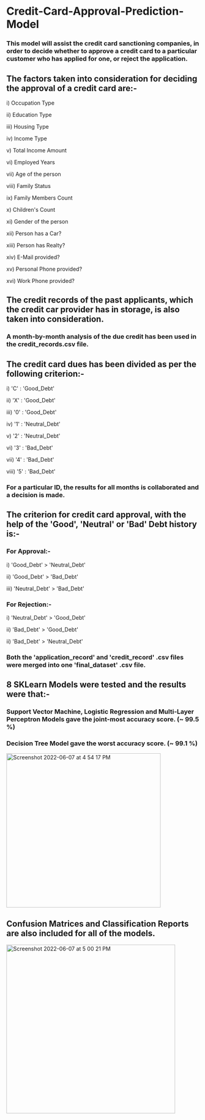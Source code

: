 # Credit-Card-Approval-Prediction-Model

### This model will assist the credit card sanctioning companies, in order to decide whether to approve a credit card to a particular customer who has applied for one, or reject the application.

## The factors taken into consideration for deciding the approval of a credit card are:-

i) Occupation Type

ii) Education Type

iii) Housing Type

iv) Income Type

v) Total Income Amount

vi) Employed Years

vii) Age of the person

viii) Family Status

ix) Family Members Count

x) Children's Count

xi) Gender of the person

xii) Person has a Car?

xiii) Person has Realty? 

xiv) E-Mail provided?

xv) Personal Phone provided?

xvi) Work Phone provided?

## The credit records of the past applicants, which the credit car provider has in storage, is also taken into consideration.

### A month-by-month analysis of the due credit has been used in the credit_records.csv file.

## The credit card dues has been divided as per the following criterion:-

i) 'C' : 'Good_Debt' 

ii) 'X' : 'Good_Debt' 

iii) '0' : 'Good_Debt' 

iv) '1' : 'Neutral_Debt'

v) '2' : 'Neutral_Debt' 

vi) '3' : 'Bad_Debt' 

vii) '4' : 'Bad_Debt' 

viii) '5' : 'Bad_Debt'

### For a particular ID, the results for all months is collaborated and a decision is made.

## The criterion for credit card approval, with the help of the 'Good', 'Neutral' or 'Bad' Debt history is:-

### For Approval:-

i) 'Good_Debt' > 'Neutral_Debt'

ii) 'Good_Debt' > 'Bad_Debt'

iii) 'Neutral_Debt' > 'Bad_Debt'

### For Rejection:-

i) 'Neutral_Debt' > 'Good_Debt'

ii) 'Bad_Debt' > 'Good_Debt'

ii) 'Bad_Debt' > 'Neutral_Debt'

### Both the 'application_record' and 'credit_record' .csv files were merged into one 'final_dataset' .csv file.

## 8 SKLearn Models were tested and the results were that:-

### Support Vector Machine, Logistic Regression and Multi-Layer Perceptron Models gave the joint-most accuracy score. (~ 99.5 %)

### Decision Tree Model gave the worst accuracy score. (~ 99.1 %)

<img width="403" alt="Screenshot 2022-06-07 at 4 54 17 PM" src="https://user-images.githubusercontent.com/78081835/172368032-aa9c6086-7fff-43e0-92a9-f6b4caa05c44.png">

## Confusion Matrices and Classification Reports are also included for all of the models. 


<img width="441" alt="Screenshot 2022-06-07 at 5 00 21 PM" src="https://user-images.githubusercontent.com/78081835/172369051-501a5003-3e70-47a7-af40-c72f16535413.png">





